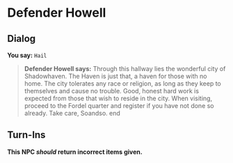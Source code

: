 # Defender Howell


## Dialog

**You say:** `Hail`



>**Defender Howell says:** Through this hallway lies the wonderful city of Shadowhaven. The Haven is just that, a haven for those with no home. The city tolerates any race or religion, as long as they keep to themselves and cause no trouble. Good, honest hard work is expected from those that wish to reside in the city. When visiting, proceed to the Fordel quarter and register if you have not done so already. Take care, Soandso.
end



## Turn-Ins



**This NPC *should* return incorrect items given.**





